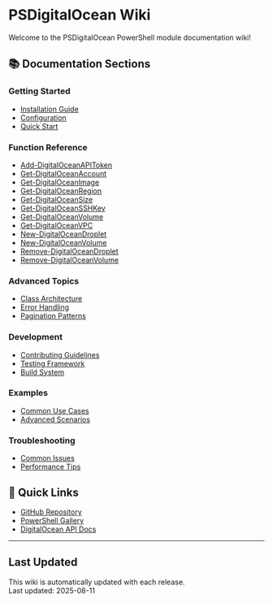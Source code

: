 # PSDigitalOcean Wiki

Welcome to the PSDigitalOcean PowerShell module documentation wiki!

## 📚 Documentation Sections

### Getting Started

- [Installation Guide](Installation-Guide)
- [Configuration](Configuration)
- [Quick Start](Quick-Start)

### Function Reference

- [Add-DigitalOceanAPIToken](Add-DigitalOceanAPIToken)
- [Get-DigitalOceanAccount](Get-DigitalOceanAccount)
- [Get-DigitalOceanImage](Get-DigitalOceanImage)
- [Get-DigitalOceanRegion](Get-DigitalOceanRegion)
- [Get-DigitalOceanSize](Get-DigitalOceanSize)
- [Get-DigitalOceanSSHKey](Get-DigitalOceanSSHKey)
- [Get-DigitalOceanVolume](Get-DigitalOceanVolume)
- [Get-DigitalOceanVPC](Get-DigitalOceanVPC)
- [New-DigitalOceanDroplet](New-DigitalOceanDroplet)
- [New-DigitalOceanVolume](New-DigitalOceanVolume)
- [Remove-DigitalOceanDroplet](Remove-DigitalOceanDroplet)
- [Remove-DigitalOceanVolume](Remove-DigitalOceanVolume)

### Advanced Topics

- [Class Architecture](Class-Architecture)
- [Error Handling](Error-Handling)
- [Pagination Patterns](Pagination-Patterns)

### Development

- [Contributing Guidelines](Contributing)
- [Testing Framework](Testing)
- [Build System](Build-System)

### Examples

- [Common Use Cases](Common-Use-Cases)
- [Advanced Scenarios](Advanced-Scenarios)

### Troubleshooting

- [Common Issues](Common-Issues)
- [Performance Tips](Performance-Tips)

## 🚀 Quick Links

- [GitHub Repository](https://github.com/Itamartz/PSDigitalOceanUsingSampler)
- [PowerShell Gallery](https://www.powershellgallery.com/packages/PSDigitalOcean)
- [DigitalOcean API Docs](https://docs.digitalocean.com/reference/api/)

---

## Last Updated

This wiki is automatically updated with each release.  
Last updated: 2025-08-11
